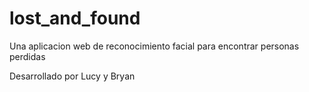 # lost_and_found
Una aplicacion web de reconocimiento facial para encontrar personas perdidas

Desarrollado por Lucy y Bryan
